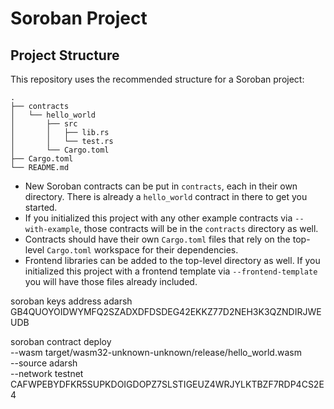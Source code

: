 # Soroban Project

## Project Structure

This repository uses the recommended structure for a Soroban project:
```text
.
├── contracts
│   └── hello_world
│       ├── src
│       │   ├── lib.rs
│       │   └── test.rs
│       └── Cargo.toml
├── Cargo.toml
└── README.md
```

- New Soroban contracts can be put in `contracts`, each in their own directory. There is already a `hello_world` contract in there to get you started.
- If you initialized this project with any other example contracts via `--with-example`, those contracts will be in the `contracts` directory as well.
- Contracts should have their own `Cargo.toml` files that rely on the top-level `Cargo.toml` workspace for their dependencies.
- Frontend libraries can be added to the top-level directory as well. If you initialized this project with a frontend template via `--frontend-template` you will have those files already included.

soroban keys address adarsh
GB4QUOYOIDWYMFQ2SZADXDFDSDEG42EKKZ77D2NEH3K3QZNDIRJWEUDB

soroban contract deploy \
  --wasm target/wasm32-unknown-unknown/release/hello_world.wasm \
  --source adarsh \
  --network testnet
CAFWPEBYDFKR5SUPKDOIGDOPZ7SLSTIGEUZ4WRJYLKTBZF7RDP4CS2E4